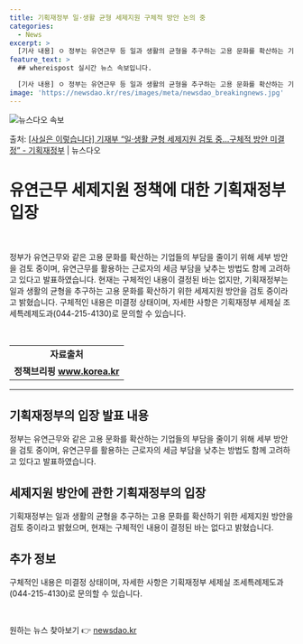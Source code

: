 ```yaml
---
title: 기획재정부 일·생활 균형 세제지원 구체적 방안 논의 중
categories:
  - News
excerpt: >
  [기사 내용] ㅇ 정부는 유연근무 등 일과 생활의 균형을 추구하는 고용 문화를 확산하는 기업의 세금 부담을 …
feature_text: >
  ## whereispost 실시간 뉴스 속보입니다.

  [기사 내용] ㅇ 정부는 유연근무 등 일과 생활의 균형을 추구하는 고용 문화를 확산하는 기업의 세금 부담을 …
image: 'https://newsdao.kr/res/images/meta/newsdao_breakingnews.jpg'
---
```


![뉴스다오 속보](https://newsdao.kr/res/images/meta/newsdao_breakingnews.jpg)

<p>출처: <a href="https://newsdao.kr/3543" rel="dofollow">[사실은 이렇습니다] 기재부 “일·생활 균형 세제지원 검토 중…구체적 방안 미결정” - 기획재정부</a> | 뉴스다오</p>

<h1 data-ke-size="size26"><b>유연근무 세제지원 정책에 대한 기획재정부 입장</b></h1>
<p data-ke-size="size16">&nbsp;</p>
정부가 유연근무와 같은 고용 문화를 확산하는 기업들의 부담을 줄이기 위해 세부 방안을 검토 중이며, 유연근무를 활용하는 근로자의 세금 부담을 낮추는 방법도 함께 고려하고 있다고 발표하였습니다. 현재는 구체적인 내용이 결정된 바는 없지만, 기획재정부는 일과 생활의 균형을 추구하는 고용 문화를 확산하기 위한 세제지원 방안을 검토 중이라고 밝혔습니다. 구체적인 내용은 미결정 상태이며, 자세한 사항은 기획재정부 세제실 조세특례제도과(044-215-4130)로 문의할 수 있습니다.</p>
<p data-ke-size="size16">&nbsp;</p>
<table>
<tbody>
<tr>
<td style="text-align: center; height: 17px;"><b>자료출처</b></td>
</tr>
<tr>
<td style="text-align: center; height: 17px;"><b>정책브리핑 <a href="https://newsdao.kr/3543" target="_blank">www.korea.kr</a></b></td>
</tr>
</tbody>
</table>
<p data-ke-size="size16"></p>
<hr>
<h2 data-ke-size="size26">기획재정부의 입장 발표 내용</h2>
<p data-ke-size="size16">정부는 유연근무와 같은 고용 문화를 확산하는 기업들의 부담을 줄이기 위해 세부 방안을 검토 중이며, 유연근무를 활용하는 근로자의 세금 부담을 낮추는 방법도 함께 고려하고 있다고 발표하였습니다.</p>
<h2 data-ke-size="size26">세제지원 방안에 관한 기획재정부의 입장</h2>
<p data-ke-size="size16">기획재정부는 일과 생활의 균형을 추구하는 고용 문화를 확산하기 위한 세제지원 방안을 검토 중이라고 밝혔으며, 현재는 구체적인 내용이 결정된 바는 없다고 밝혔습니다.</p>
<h2 data-ke-size="size26">추가 정보</h2>
<p data-ke-size="size16">구체적인 내용은 미결정 상태이며, 자세한 사항은 기획재정부 세제실 조세특례제도과(044-215-4130)로 문의할 수 있습니다.</p>
<p data-ke-size="size16">&nbsp;</p> 

원하는 뉴스 찾아보기 👉 <a href="https://newsdao.kr" rel="dofollow">newsdao.kr</a>


